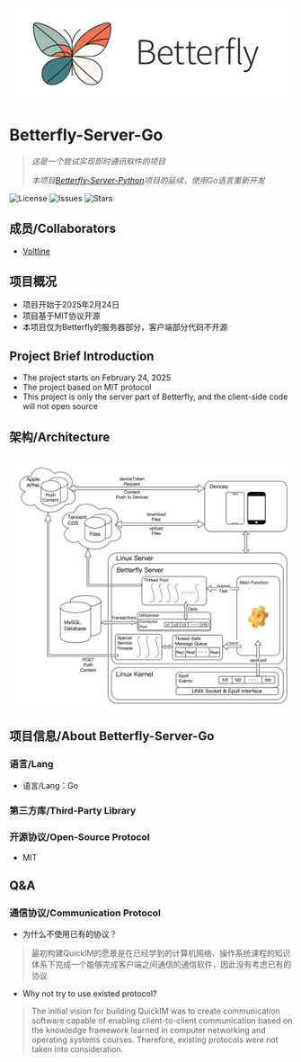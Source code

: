 <div align="center">
  <img src=Others/betterfly-logo.jpg >
</div>

# Betterfly-Server-Go
> *这是一个尝试实现即时通讯软件的项目*
>
> *本项目[Betterfly-Server-Python](https://github.com/Voltline/Betterfly-Server-Python)项目的延续，使用Go语言重新开发*

![License](https://img.shields.io/github/license/Voltline/Betterfly-Server-Go)
![Issues](https://img.shields.io/github/issues/Voltline/Betterfly-Server-Go)
![Stars](https://img.shields.io/github/stars/Voltline/Betterfly-Server-Go)

## 成员/Collaborators
* [Voltline](https://github.com/Voltline)

## 项目概况
* 项目开始于2025年2月24日
* 项目基于MIT协议开源
* 本项目仅为Betterfly的服务器部分，客户端部分代码不开源

## Project Brief Introduction
* The project starts on February 24, 2025
* The project based on MIT protocol
* This project is only the server part of Betterfly, and the client-side code will not open source

## 架构/Architecture
<div align="center">
  <img src=Others/betterfly-architecture.svg>
</div>

## 项目信息/About Betterfly-Server-Go
### 语言/Lang
* 语言/Lang：Go
### 第三方库/Third-Party Library

### 开源协议/Open-Source Protocol
* MIT

## Q&A
### 通信协议/Communication Protocol
* 为什么不使用已有的协议？
> 最初构建QuickIM的愿景是在已经学到的计算机网络、操作系统课程的知识体系下完成一个能够完成客户端之间通信的通信软件，因此没有考虑已有的协议

* Why not try to use existed protocol?
> The initial vision for building QuickIM was to create communication software capable of enabling client-to-client communication based on the knowledge framework learned in computer networking and operating systems courses. Therefore, existing protocols were not taken into consideration.
